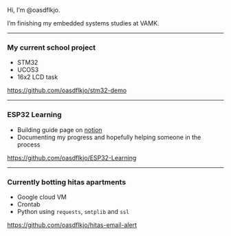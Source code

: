 Hi, I’m @oasdflkjo.

I’m finishing my embedded systems studies at VAMK.

---

### My current school project
- STM32
- UCOS3
- 16x2 LCD task

https://github.com/oasdflkjo/stm32-demo

---

### ESP32 Learning

- Building guide page on [notion](https://opalescent-burrito-086.notion.site/Documentation-on-learning-AZdelivery-ESP32-7c989c99efdb4e3baf163230b9445598)
- Documenting my progress and hopefully helping someone in the process

https://github.com/oasdflkjo/ESP32-Learning

---

### Currently botting hitas apartments

- Google cloud VM
- Crontab
- Python using `requests`, `smtplib` and `ssl`

https://github.com/oasdflkjo/hitas-email-alert
<!---
oasdflkjo/oasdflkjo is a ✨ special ✨ repository because its `README.md` (this file) appears on your GitHub profile.
You can click the Preview link to take a look at your changes.
--->
